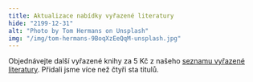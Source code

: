 ```yaml
---
title: Aktualizace nabídky vyřazené literatury
hide: "2199-12-31"
alt: "Photo by Tom Hermans on Unsplash"
img: "/img/tom-hermans-9BoqXzEeQqM-unsplash.jpg"
---
```


Objednávejte další vyřazené knihy za 5 Kč z našeho [seznamu vyřazené literatury](https://knihovna.pedf.cuni.cz/wp/). Přidali jsme více než čtyři sta titulů.
